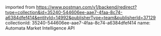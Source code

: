 imported from https://www.postman.com/v1/backend/redirect?type=collection&id=35240-544606ee-aae7-4faa-8c74-a6384dfef414&entityId=14992&publisherType=team&publisherId=37129
collectionId: 35240-544606ee-aae7-4faa-8c74-a6384dfef414
name: Automata Market Intelligence API